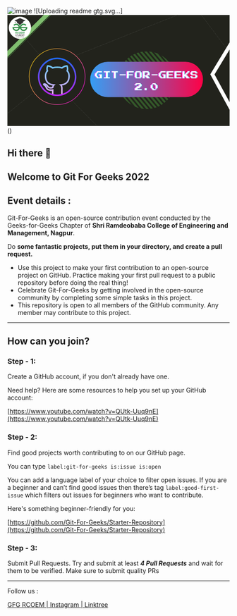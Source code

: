 ![image](https://user-images.githubusercontent.com/90423812/195241228-23e70dec-a9d8-4dd6-bd84-a1b21eae2cb5.png)
![Uploading readme gtg.svg…]<svg width="6912" height="3499" viewBox="0 0 6912 3499" fill="none" xmlns="http://www.w3.org/2000/svg">
<rect y="14" width="6912" height="3456" fill="#22231C"/>
<path d="M0.5 1321V1136.5L1129 14H1316L0.5 1321Z" fill="#80BE6F"/>
<path d="M0 1360V1347L1341 14H1354L0 1360Z" fill="#5DB74F"/>
<circle cx="390" cy="411" r="346" fill="white"/>
<path d="M6912 1091V869L6311 1862.5L6912 2967.5V2725.5L6443.5 1865.5L6912 1091Z" fill="white"/>
<path d="M251.85 595V539.202H273.864C278.078 539.202 281.674 539.956 284.653 541.463C287.65 542.953 289.929 545.069 291.491 547.811C293.072 550.536 293.862 553.742 293.862 557.429C293.862 561.134 293.063 564.322 291.464 566.992C289.866 569.644 287.55 571.678 284.517 573.095C281.502 574.512 277.851 575.22 273.564 575.22H258.824V565.739H271.657C273.909 565.739 275.78 565.43 277.269 564.812C278.759 564.195 279.867 563.268 280.593 562.033C281.338 560.798 281.71 559.263 281.71 557.429C281.71 555.576 281.338 554.014 280.593 552.743C279.867 551.471 278.75 550.509 277.242 549.855C275.753 549.183 273.873 548.847 271.602 548.847H263.647V595H251.85ZM281.983 569.607L295.851 595H282.827L269.259 569.607H281.983ZM351.431 558.737H339.498C339.28 557.193 338.835 555.821 338.163 554.623C337.491 553.406 336.628 552.37 335.574 551.517C334.521 550.663 333.304 550.009 331.923 549.555C330.561 549.101 329.081 548.874 327.482 548.874C324.594 548.874 322.079 549.591 319.935 551.026C317.792 552.443 316.13 554.514 314.95 557.238C313.769 559.944 313.179 563.232 313.179 567.101C313.179 571.079 313.769 574.421 314.95 577.127C316.148 579.833 317.819 581.877 319.963 583.257C322.106 584.638 324.585 585.328 327.401 585.328C328.981 585.328 330.443 585.119 331.787 584.701C333.149 584.284 334.357 583.675 335.411 582.876C336.464 582.059 337.336 581.069 338.026 579.906C338.735 578.744 339.225 577.418 339.498 575.928L351.431 575.983C351.122 578.544 350.35 581.014 349.115 583.394C347.898 585.755 346.254 587.871 344.184 589.742C342.131 591.594 339.679 593.066 336.828 594.155C333.994 595.227 330.788 595.763 327.21 595.763C322.233 595.763 317.783 594.637 313.86 592.384C309.955 590.132 306.867 586.872 304.596 582.603C302.344 578.335 301.218 573.167 301.218 567.101C301.218 561.016 302.362 555.84 304.651 551.571C306.94 547.303 310.045 544.051 313.969 541.817C317.892 539.565 322.306 538.439 327.21 538.439C330.443 538.439 333.44 538.893 336.201 539.801C338.98 540.709 341.441 542.035 343.584 543.779C345.728 545.504 347.471 547.621 348.815 550.127C350.178 552.634 351.05 555.503 351.431 558.737ZM411.166 567.101C411.166 573.186 410.013 578.362 407.706 582.631C405.417 586.899 402.293 590.159 398.334 592.412C394.392 594.646 389.96 595.763 385.038 595.763C380.079 595.763 375.629 594.637 371.688 592.384C367.746 590.132 364.631 586.872 362.343 582.603C360.054 578.335 358.91 573.167 358.91 567.101C358.91 561.016 360.054 555.84 362.343 551.571C364.631 547.303 367.746 544.051 371.688 541.817C375.629 539.565 380.079 538.439 385.038 538.439C389.96 538.439 394.392 539.565 398.334 541.817C402.293 544.051 405.417 547.303 407.706 551.571C410.013 555.84 411.166 561.016 411.166 567.101ZM399.206 567.101C399.206 563.159 398.615 559.835 397.435 557.129C396.272 554.423 394.628 552.37 392.503 550.972C390.378 549.573 387.89 548.874 385.038 548.874C382.186 548.874 379.698 549.573 377.573 550.972C375.448 552.37 373.795 554.423 372.614 557.129C371.452 559.835 370.87 563.159 370.87 567.101C370.87 571.042 371.452 574.366 372.614 577.073C373.795 579.779 375.448 581.831 377.573 583.23C379.698 584.629 382.186 585.328 385.038 585.328C387.89 585.328 390.378 584.629 392.503 583.23C394.628 581.831 396.272 579.779 397.435 577.073C398.615 574.366 399.206 571.042 399.206 567.101ZM419.905 595V539.202H457.504V548.928H431.702V562.224H455.569V571.951H431.702V585.273H457.612V595H419.905ZM466.883 539.202H481.432L496.798 576.691H497.452L512.818 539.202H527.367V595H515.924V558.682H515.461L501.021 594.728H493.229L478.789 558.546H478.326V595H466.883V539.202Z" fill="#2E8D45"/>
<path d="M275.685 633.632C275.488 631.793 274.66 630.362 273.201 629.337C271.755 628.313 269.874 627.8 267.558 627.8C265.93 627.8 264.534 628.046 263.369 628.537C262.204 629.028 261.313 629.695 260.695 630.537C260.077 631.379 259.762 632.341 259.748 633.421C259.748 634.32 259.951 635.099 260.358 635.758C260.779 636.418 261.348 636.979 262.063 637.443C262.779 637.892 263.572 638.271 264.443 638.579C265.313 638.888 266.19 639.148 267.074 639.358L271.116 640.369C272.744 640.748 274.309 641.26 275.811 641.906C277.327 642.551 278.681 643.366 279.874 644.348C281.081 645.33 282.036 646.516 282.738 647.906C283.439 649.295 283.79 650.924 283.79 652.79C283.79 655.317 283.145 657.541 281.853 659.464C280.562 661.373 278.695 662.868 276.253 663.948C273.825 665.015 270.885 665.549 267.432 665.549C264.078 665.549 261.165 665.029 258.695 663.991C256.239 662.952 254.316 661.436 252.926 659.443C251.551 657.45 250.807 655.022 250.695 652.159H258.379C258.491 653.661 258.955 654.91 259.769 655.906C260.583 656.903 261.642 657.647 262.948 658.138C264.267 658.629 265.741 658.875 267.369 658.875C269.067 658.875 270.555 658.622 271.832 658.117C273.123 657.597 274.134 656.882 274.864 655.969C275.594 655.043 275.966 653.962 275.98 652.727C275.966 651.604 275.636 650.678 274.99 649.948C274.344 649.204 273.439 648.587 272.274 648.095C271.123 647.59 269.776 647.141 268.232 646.748L263.327 645.485C259.776 644.573 256.969 643.19 254.905 641.337C252.856 639.471 251.832 636.993 251.832 633.906C251.832 631.365 252.519 629.141 253.895 627.232C255.284 625.323 257.172 623.842 259.558 622.79C261.944 621.723 264.646 621.19 267.664 621.19C270.723 621.19 273.404 621.723 275.706 622.79C278.022 623.842 279.839 625.309 281.159 627.19C282.478 629.056 283.159 631.204 283.201 633.632H275.685ZM288.859 628.327V621.779H323.26V628.327H309.933V664.896H302.186V628.327H288.859ZM357.071 621.779H364.882V649.948C364.882 653.036 364.152 655.752 362.692 658.096C361.247 660.44 359.211 662.271 356.587 663.591C353.962 664.896 350.895 665.549 347.387 665.549C343.864 665.549 340.79 664.896 338.165 663.591C335.541 662.271 333.506 660.44 332.06 658.096C330.614 655.752 329.891 653.036 329.891 649.948V621.779H337.702V649.295C337.702 651.092 338.095 652.692 338.881 654.096C339.681 655.499 340.804 656.601 342.25 657.401C343.695 658.187 345.408 658.58 347.387 658.58C349.366 658.58 351.078 658.187 352.524 657.401C353.983 656.601 355.106 655.499 355.892 654.096C356.678 652.692 357.071 651.092 357.071 649.295V621.779ZM387.982 664.896H373.371V621.779H388.277C392.558 621.779 396.235 622.642 399.309 624.369C402.397 626.081 404.769 628.544 406.425 631.758C408.081 634.972 408.909 638.818 408.909 643.295C408.909 647.787 408.074 651.646 406.404 654.875C404.748 658.103 402.355 660.58 399.225 662.306C396.109 664.033 392.361 664.896 387.982 664.896ZM381.182 658.138H387.603C390.607 658.138 393.112 657.59 395.119 656.496C397.126 655.387 398.635 653.738 399.646 651.548C400.656 649.345 401.162 646.594 401.162 643.295C401.162 639.997 400.656 637.26 399.646 635.085C398.635 632.895 397.14 631.26 395.161 630.179C393.196 629.084 390.754 628.537 387.835 628.537H381.182V658.138ZM416.33 664.896V621.779H444.373V628.327H424.141V640.032H442.92V646.58H424.141V658.348H444.542V664.896H416.33ZM487.774 621.779V664.896H480.827L460.51 635.527H460.152V664.896H452.342V621.779H459.331L479.627 651.169H480.006V621.779H487.774ZM494.39 628.327V621.779H528.791V628.327H515.464V664.896H507.717V628.327H494.39Z" fill="#231F20"/>
<path d="M295.632 694.514H290.537C290.392 693.679 290.124 692.938 289.734 692.294C289.343 691.64 288.857 691.086 288.276 690.632C287.695 690.178 287.032 689.837 286.287 689.61C285.551 689.374 284.757 689.256 283.903 689.256C282.386 689.256 281.042 689.637 279.871 690.4C278.699 691.154 277.782 692.262 277.119 693.724C276.456 695.177 276.125 696.953 276.125 699.05C276.125 701.185 276.456 702.983 277.119 704.445C277.791 705.898 278.708 706.997 279.871 707.742C281.042 708.477 282.382 708.845 283.89 708.845C284.725 708.845 285.506 708.736 286.233 708.518C286.968 708.291 287.627 707.96 288.208 707.524C288.798 707.088 289.293 706.552 289.693 705.916C290.101 705.281 290.383 704.554 290.537 703.737L295.632 703.764C295.442 705.09 295.028 706.334 294.393 707.496C293.766 708.659 292.944 709.685 291.927 710.575C290.91 711.456 289.72 712.146 288.358 712.646C286.995 713.136 285.483 713.381 283.821 713.381C281.369 713.381 279.181 712.814 277.255 711.679C275.33 710.543 273.813 708.904 272.705 706.761C271.597 704.618 271.043 702.047 271.043 699.05C271.043 696.044 271.602 693.474 272.719 691.34C273.836 689.197 275.357 687.557 277.283 686.422C279.208 685.287 281.388 684.719 283.821 684.719C285.374 684.719 286.818 684.937 288.153 685.373C289.488 685.809 290.678 686.45 291.723 687.294C292.767 688.13 293.625 689.156 294.297 690.373C294.978 691.581 295.423 692.961 295.632 694.514ZM309.851 713V685.101H314.905V696.912H327.833V685.101H332.9V713H327.833V701.148H314.905V713H309.851ZM351.57 713H346.176L355.997 685.101H362.237L372.072 713H366.678L359.226 690.822H359.008L351.57 713ZM351.747 702.061H366.46V706.121H351.747V702.061ZM385.337 713V685.101H395.799C397.943 685.101 399.741 685.5 401.194 686.3C402.656 687.099 403.759 688.198 404.504 689.596C405.258 690.986 405.635 692.566 405.635 694.337C405.635 696.126 405.258 697.715 404.504 699.105C403.75 700.494 402.638 701.589 401.167 702.388C399.695 703.178 397.884 703.573 395.731 703.573H388.797V699.418H395.05C396.303 699.418 397.33 699.2 398.129 698.764C398.928 698.328 399.518 697.729 399.9 696.966C400.29 696.203 400.486 695.327 400.486 694.337C400.486 693.347 400.29 692.475 399.9 691.721C399.518 690.968 398.923 690.382 398.115 689.964C397.316 689.537 396.285 689.324 395.023 689.324H390.391V713H385.337ZM418.389 689.338V685.101H440.648V689.338H432.025V713H427.012V689.338H418.389ZM454.53 713V685.101H472.675V689.338H459.584V696.912H471.735V701.148H459.584V708.763H472.784V713H454.53ZM487.422 713V685.101H497.884C500.027 685.101 501.825 685.473 503.278 686.218C504.741 686.963 505.844 688.007 506.589 689.351C507.342 690.686 507.719 692.244 507.719 694.024C507.719 695.813 507.338 697.366 506.575 698.683C505.821 699.99 504.709 701.003 503.238 701.72C501.766 702.429 499.959 702.783 497.816 702.783H490.364V698.587H497.135C498.388 698.587 499.414 698.415 500.213 698.07C501.012 697.715 501.603 697.202 501.984 696.53C502.375 695.849 502.57 695.014 502.57 694.024C502.57 693.034 502.375 692.189 501.984 691.49C501.594 690.782 500.999 690.246 500.2 689.882C499.4 689.51 498.37 689.324 497.107 689.324H492.476V713H487.422ZM501.834 700.358L508.741 713H503.101L496.317 700.358H501.834Z" fill="#231F20"/>
<path d="M619.667 389.285H429.273C431.018 374.563 437.028 360.672 446.563 349.32C456.099 337.967 468.744 329.65 482.944 325.389C497.144 321.128 512.279 321.11 526.489 325.337C540.699 329.563 553.364 337.851 562.927 349.18L590.634 321.281C575.569 304.475 555.901 292.462 534.07 286.733C512.239 281.004 489.206 281.81 467.83 289.052C446.453 296.294 427.673 309.653 413.819 327.471C399.966 345.289 391.649 366.783 389.9 389.285H389.168C387.419 366.783 379.102 345.289 365.248 327.471C351.395 309.653 332.615 296.294 311.238 289.052C289.862 281.81 266.829 281.004 244.998 286.733C223.167 292.462 203.499 304.475 188.434 321.281L216.123 349.18C225.689 337.853 238.355 329.567 252.565 325.342C266.776 321.116 281.912 321.135 296.112 325.395C310.312 329.655 322.958 337.972 332.495 349.323C342.032 360.673 348.046 374.563 349.795 389.285H159.349C159.122 392.232 159 395.214 159 398.196C159.024 426.451 169.424 453.713 188.225 474.805C207.026 495.897 232.919 509.349 260.986 512.606C289.053 515.864 317.338 508.7 340.471 492.475C363.603 476.25 379.971 452.094 386.465 424.595H392.533C398.997 452.123 415.354 476.315 438.493 492.567C461.633 508.82 489.939 515.999 518.028 512.739C546.116 509.479 572.026 496.008 590.827 474.887C609.629 453.767 620.011 426.472 619.998 398.196C620.016 395.214 619.911 392.232 619.667 389.285ZM274.258 474.255C258.688 474.259 243.492 469.483 230.723 460.574C217.954 451.665 208.226 439.052 202.854 424.438H345.575C340.208 439.038 330.494 451.642 317.742 460.549C304.99 469.457 289.813 474.241 274.258 474.255ZM504.757 474.255C489.174 474.271 473.961 469.502 461.175 460.593C448.389 451.683 438.647 439.063 433.266 424.438H576.074C570.704 439.046 560.982 451.656 548.22 460.564C535.457 469.473 520.269 474.251 504.705 474.255H504.757Z" fill="#308D45"/>
<path d="M389.482 349.006C394.225 337.009 416.021 282.048 482.822 264.541C483.573 264.327 484.23 263.867 484.689 263.235C485.147 262.602 485.38 261.834 485.35 261.054L486.187 222.414L560.259 187.941C560.595 187.763 560.876 187.497 561.071 187.171C561.267 186.845 561.371 186.472 561.371 186.093C561.371 185.713 561.267 185.34 561.071 185.014C560.876 184.688 560.595 184.422 560.259 184.244L397.119 111.968C395.681 111.33 394.124 111 392.551 111C390.977 111 389.421 111.33 387.982 111.968L222.523 184.087C222.11 184.302 221.764 184.627 221.522 185.025C221.28 185.423 221.153 185.88 221.153 186.345C221.153 186.811 221.28 187.268 221.522 187.666C221.764 188.064 222.11 188.388 222.523 188.603L294.572 222.588C295.179 222.895 295.686 223.367 296.035 223.95C296.384 224.534 296.56 225.204 296.543 225.884V261.717C296.517 262.584 296.767 263.437 297.255 264.154C297.744 264.871 298.446 265.416 299.263 265.71C312.288 269.825 368.61 290.732 387.982 348.936C388.024 349.099 388.116 349.245 388.247 349.351C388.377 349.457 388.538 349.519 388.706 349.526C388.874 349.534 389.04 349.488 389.18 349.394C389.319 349.3 389.425 349.164 389.482 349.006Z" fill="#333232"/>
<path d="M236.926 196.415V223.373H242.07V196.101H236.926" fill="#333232"/>
<path d="M236.926 223.373C236.926 223.373 221.128 263.478 238.669 264.384C259.89 265.431 242.157 223.373 242.157 223.373" fill="#333232"/>
<path d="M486.187 222.466L392.341 260.13C390.519 260.87 388.479 260.87 386.657 260.13L294.572 222.588" fill="#333232"/>
<path d="M2116 1281L5291.5 14" stroke="#3B3C37" stroke-width="12" stroke-dasharray="80 20"/>
<path d="M997 1251L586 780" stroke="#3B3C37" stroke-width="12" stroke-dasharray="80 20"/>
<path d="M2005 2676.1L2790.5 3469L2790.5 3469" stroke="#3B3C37" stroke-width="12" stroke-dasharray="80 20"/>
<circle cx="1547" cy="1934" r="870.5" transform="rotate(-180 1547 1934)" stroke="url(#paint0_linear_1_8)" stroke-width="15"/>
<path d="M1386.79 2491.29C1386.72 2482.83 1386.65 2446.19 1386.58 2411.9L1386.51 2376.27C1231.85 2397.3 1194.41 2289.39 1194 2288.24C1172.53 2233.82 1143.18 2218.25 1141.91 2217.61L1139.06 2215.96C1128.42 2208.69 1100.2 2189.36 1108.22 2163.94C1115.46 2141.03 1143.52 2138.66 1156.28 2139.07C1226.93 2144.02 1262.7 2207.52 1264.17 2210.21C1300.23 2272.02 1355.28 2265.63 1390.79 2252.59C1394.1 2236.78 1399.22 2222.25 1405.94 2209.43C1292.02 2189.23 1162.97 2128.64 1162.97 1908.24C1162.97 1847.72 1181.81 1794.24 1219.07 1748.98C1210.75 1721.26 1201.28 1664.72 1229.32 1593.49L1233.32 1583.33L1243.71 1580.02C1253.27 1576.88 1305.49 1565.68 1412.85 1635.95C1457.17 1624.59 1504.08 1618.73 1552.46 1618.5C1601.07 1618.73 1648.03 1624.59 1692.44 1635.95C1799.7 1565.66 1851.81 1576.99 1861.39 1580.02L1871.76 1583.36L1875.76 1593.47C1903.91 1664.68 1894.45 1721.24 1886.12 1748.98C1923.31 1794.1 1942.16 1847.61 1942.16 1908.24C1942.16 2128.68 1812.97 2189.09 1698.8 2209.04C1711.74 2233.52 1718.75 2264.25 1718.75 2298.17C1718.75 2336.85 1718.59 2463.75 1718.41 2491.29L1672.44 2490.96C1672.62 2463.48 1672.78 2336.79 1672.78 2298.15C1672.78 2242.02 1651.11 2217.2 1641.76 2209.11L1601.99 2174.7L1654.26 2168.88C1773.89 2155.6 1896.17 2114.2 1896.17 1908.22C1896.17 1854.67 1878.31 1807.98 1843.08 1769.48L1833.19 1758.71L1838.75 1745.21C1842.57 1736 1859.3 1689.09 1837.77 1623.6C1820.34 1624.64 1778.74 1632.84 1709.42 1679.85L1700.59 1685.8L1690.37 1682.97C1647.55 1671.07 1599.85 1664.68 1552.44 1664.45C1505.27 1664.68 1457.65 1671.07 1414.9 1682.97L1404.67 1685.8L1395.87 1679.85C1326.48 1632.87 1284.78 1624.59 1267.29 1623.56C1245.8 1689.09 1262.56 1736 1266.37 1745.21L1271.94 1758.71L1262.08 1769.48C1226.77 1808.12 1208.89 1854.8 1208.89 1908.22C1208.89 2114.11 1330.94 2155.76 1450.32 2169.34L1502.08 2175.23L1462.82 2209.47C1454.27 2216.94 1439.15 2235.03 1434 2272.15L1432.28 2284.77L1420.65 2289.99C1390.28 2303.6 1286.44 2339.68 1224.17 2232.87C1223.83 2232.3 1211.67 2211.15 1189.65 2197.09C1204.5 2211.77 1222.59 2235.54 1237.18 2272.64C1238.7 2277 1268.37 2355.89 1404.51 2326.4L1432.23 2320.37L1432.51 2411.81C1432.57 2445.98 1432.64 2482.51 1432.71 2490.96L1386.79 2491.29Z" fill="url(#paint1_linear_1_8)"/>
<path d="M1547.5 2537.09C1217.97 2537.09 949.906 2269.03 949.906 1939.5C949.906 1609.97 1217.97 1341.91 1547.5 1341.91C1877.03 1341.91 2145.09 1609.97 2145.09 1939.5C2145.09 2269.03 1877.03 2537.09 1547.5 2537.09ZM1547.5 1387.88C1243.35 1387.88 995.875 1635.35 995.875 1939.5C995.875 2243.65 1243.35 2491.12 1547.5 2491.12C1851.65 2491.12 2099.12 2243.65 2099.12 1939.5C2099.12 1635.35 1851.65 1387.88 1547.5 1387.88Z" fill="url(#paint2_linear_1_8)"/>
<path d="M13.4998 3072.5L13.4995 3072.5L783.735 2454" stroke="#3B3C37" stroke-width="12" stroke-dasharray="80 20"/>
<path d="M6033 13.6385L6033 13.6383L6779.5 1008" stroke="#3B3C37" stroke-width="12" stroke-dasharray="80 20"/>
<mask id="mask0_1_8" style="mask-type:alpha" maskUnits="userSpaceOnUse" x="3430" y="1146" width="1797" height="1797">
<circle cx="4328.5" cy="2044.5" r="885" transform="rotate(50.1037 4328.5 2044.5)" fill="#D9D9D9" stroke="black" stroke-width="25"/>
</mask>
<g mask="url(#mask0_1_8)">
<rect x="4449.34" y="771.044" width="1800" height="60" transform="rotate(50.1037 4449.34 771.044)" fill="#34592A"/>
<rect x="4364.94" y="841.598" width="1800" height="60" transform="rotate(50.1037 4364.94 841.598)" fill="#34592A"/>
<rect x="4280.55" y="912.152" width="1800" height="60" transform="rotate(50.1037 4280.55 912.152)" fill="#34592A"/>
<rect x="4196.16" y="982.706" width="1800" height="60" transform="rotate(50.1037 4196.16 982.706)" fill="#34592A"/>
<rect x="4111.76" y="1053.26" width="1800" height="60" transform="rotate(50.1037 4111.76 1053.26)" fill="#34592A"/>
<rect x="4027.37" y="1123.81" width="1800" height="60" transform="rotate(50.1037 4027.37 1123.81)" fill="#34592A"/>
<rect x="3942.98" y="1194.37" width="1800" height="60" transform="rotate(50.1037 3942.98 1194.37)" fill="#34592A"/>
<rect x="3858.59" y="1264.92" width="1800" height="60" transform="rotate(50.1037 3858.59 1264.92)" fill="#34592A"/>
<rect x="3774.19" y="1335.48" width="1800" height="60" transform="rotate(50.1037 3774.19 1335.48)" fill="#34592A"/>
<rect x="3689.8" y="1406.03" width="1800" height="60" transform="rotate(50.1037 3689.8 1406.03)" fill="#34592A"/>
<rect x="3605.41" y="1476.58" width="1800" height="60" transform="rotate(50.1037 3605.41 1476.58)" fill="#34592A"/>
<rect x="3521.02" y="1547.14" width="1800" height="60" transform="rotate(50.1037 3521.02 1547.14)" fill="#34592A"/>
<rect x="3436.62" y="1617.69" width="1800" height="60" transform="rotate(50.1037 3436.62 1617.69)" fill="#34592A"/>
<rect x="3352.23" y="1688.25" width="1800" height="60" transform="rotate(50.1037 3352.23 1688.25)" fill="#34592A"/>
<rect x="3267.84" y="1758.8" width="1800" height="60" transform="rotate(50.1037 3267.84 1758.8)" fill="#34592A"/>
<rect x="3183.44" y="1829.35" width="1800" height="60" transform="rotate(50.1037 3183.44 1829.35)" fill="#34592A"/>
<rect x="3099.05" y="1899.91" width="1800" height="60" transform="rotate(50.1037 3099.05 1899.91)" fill="#34592A"/>
</g>
<rect x="6085" y="2573" width="3510" height="1102" rx="551" transform="rotate(-180 6085 2573)" fill="url(#paint3_linear_1_8)"/>
<path d="M2771.02 1984.05V1953.11H2740.07V1922.16H2709.12V1829.33H2740.07V1798.38H2771.02V1767.44H2925.74V1798.38H2801.96V1829.33H2771.02V1922.16H2801.96V1953.11H2863.85V1891.22H2832.91V1860.27H2925.74V1984.05H2771.02ZM2987.63 1984.05V1953.11H3049.52V1798.38H2987.63V1767.44H3173.3V1798.38H3111.41V1953.11H3173.3V1984.05H2987.63ZM3297.09 1984.05V1798.38H3235.2V1767.44H3420.87V1798.38H3358.98V1984.05H3297.09ZM3482.76 1891.22V1860.27H3668.43V1891.22H3482.76ZM3699.38 1984.05V1767.44H3915.99V1798.38H3761.27V1860.27H3885.05V1891.22H3761.27V1984.05H3699.38ZM3977.88 1984.05V1953.11H3946.94V1798.38H3977.88V1767.44H4132.61V1798.38H4163.55V1953.11H4132.61V1984.05H3977.88ZM4008.83 1953.11H4101.66V1798.38H4008.83V1953.11ZM4194.5 1984.05V1767.44H4380.17V1798.38H4411.12V1891.22H4349.23V1922.16H4380.17V1953.11H4411.12V1984.05H4318.28V1953.11H4287.34V1922.16H4256.39V1984.05H4194.5ZM4256.39 1891.22H4318.28V1860.27H4349.23V1798.38H4256.39V1891.22ZM4473.01 1891.22V1860.27H4658.68V1891.22H4473.01ZM4751.52 1984.05V1953.11H4720.57V1922.16H4689.62V1829.33H4720.57V1798.38H4751.52V1767.44H4906.24V1798.38H4782.46V1829.33H4751.52V1922.16H4782.46V1953.11H4844.35V1891.22H4813.41V1860.27H4906.24V1984.05H4751.52ZM4937.19 1984.05V1767.44H5153.8V1798.38H4999.08V1860.27H5122.86V1891.22H4999.08V1953.11H5153.8V1984.05H4937.19ZM5184.75 1984.05V1767.44H5401.37V1798.38H5246.64V1860.27H5370.42V1891.22H5246.64V1953.11H5401.37V1984.05H5184.75ZM5432.31 1984.05V1767.44H5494.2V1860.27H5525.15V1829.33H5556.09V1798.38H5587.04V1767.44H5648.93V1798.38H5617.98V1829.33H5587.04V1860.27H5556.09V1891.22H5587.04V1922.16H5617.98V1953.11H5648.93V1984.05H5556.09V1953.11H5525.15V1922.16H5494.2V1984.05H5432.31ZM5710.82 1984.05V1953.11H5679.88V1922.16H5741.77V1953.11H5834.6V1891.22H5710.82V1860.27H5679.88V1798.38H5710.82V1767.44H5865.55V1798.38H5896.49V1829.33H5834.6V1798.38H5741.77V1860.27H5865.55V1891.22H5896.49V1953.11H5865.55V1984.05H5710.82ZM3946.94 2356.05V2294.16H3977.88V2263.22H4008.83V2232.27H4070.72V2201.33H4101.66V2170.38H4008.83V2201.33H3946.94V2170.38H3977.88V2139.44H4132.61V2170.38H4163.55V2232.27H4132.61V2263.22H4101.66V2294.16H4039.77V2325.11H4163.55V2356.05H3946.94ZM4256.39 2356.05V2294.16H4318.28V2356.05H4256.39ZM4503.95 2356.05V2325.11H4473.01V2294.16H4442.06V2201.33H4473.01V2170.38H4503.95V2139.44H4596.79V2170.38H4627.73V2201.33H4658.68V2294.16H4627.73V2325.11H4596.79V2356.05H4503.95ZM4534.9 2325.11H4596.79V2201.33H4565.84V2170.38H4503.95V2294.16H4534.9V2325.11Z" fill="#FF00FF"/>
<path d="M2791.02 1984.05V1953.11H2760.07V1922.16H2729.12V1829.33H2760.07V1798.38H2791.02V1767.44H2945.74V1798.38H2821.96V1829.33H2791.02V1922.16H2821.96V1953.11H2883.85V1891.22H2852.91V1860.27H2945.74V1984.05H2791.02ZM3007.63 1984.05V1953.11H3069.52V1798.38H3007.63V1767.44H3193.3V1798.38H3131.41V1953.11H3193.3V1984.05H3007.63ZM3317.09 1984.05V1798.38H3255.2V1767.44H3440.87V1798.38H3378.98V1984.05H3317.09ZM3502.76 1891.22V1860.27H3688.43V1891.22H3502.76ZM3719.38 1984.05V1767.44H3935.99V1798.38H3781.27V1860.27H3905.05V1891.22H3781.27V1984.05H3719.38ZM3997.88 1984.05V1953.11H3966.94V1798.38H3997.88V1767.44H4152.61V1798.38H4183.55V1953.11H4152.61V1984.05H3997.88ZM4028.83 1953.11H4121.66V1798.38H4028.83V1953.11ZM4214.5 1984.05V1767.44H4400.17V1798.38H4431.12V1891.22H4369.23V1922.16H4400.17V1953.11H4431.12V1984.05H4338.28V1953.11H4307.34V1922.16H4276.39V1984.05H4214.5ZM4276.39 1891.22H4338.28V1860.27H4369.23V1798.38H4276.39V1891.22ZM4493.01 1891.22V1860.27H4678.68V1891.22H4493.01ZM4771.52 1984.05V1953.11H4740.57V1922.16H4709.62V1829.33H4740.57V1798.38H4771.52V1767.44H4926.24V1798.38H4802.46V1829.33H4771.52V1922.16H4802.46V1953.11H4864.35V1891.22H4833.41V1860.27H4926.24V1984.05H4771.52ZM4957.19 1984.05V1767.44H5173.8V1798.38H5019.08V1860.27H5142.86V1891.22H5019.08V1953.11H5173.8V1984.05H4957.19ZM5204.75 1984.05V1767.44H5421.37V1798.38H5266.64V1860.27H5390.42V1891.22H5266.64V1953.11H5421.37V1984.05H5204.75ZM5452.31 1984.05V1767.44H5514.2V1860.27H5545.15V1829.33H5576.09V1798.38H5607.04V1767.44H5668.93V1798.38H5637.98V1829.33H5607.04V1860.27H5576.09V1891.22H5607.04V1922.16H5637.98V1953.11H5668.93V1984.05H5576.09V1953.11H5545.15V1922.16H5514.2V1984.05H5452.31ZM5730.82 1984.05V1953.11H5699.88V1922.16H5761.77V1953.11H5854.6V1891.22H5730.82V1860.27H5699.88V1798.38H5730.82V1767.44H5885.55V1798.38H5916.49V1829.33H5854.6V1798.38H5761.77V1860.27H5885.55V1891.22H5916.49V1953.11H5885.55V1984.05H5730.82ZM3966.94 2356.05V2294.16H3997.88V2263.22H4028.83V2232.27H4090.72V2201.33H4121.66V2170.38H4028.83V2201.33H3966.94V2170.38H3997.88V2139.44H4152.61V2170.38H4183.55V2232.27H4152.61V2263.22H4121.66V2294.16H4059.77V2325.11H4183.55V2356.05H3966.94ZM4276.39 2356.05V2294.16H4338.28V2356.05H4276.39ZM4523.95 2356.05V2325.11H4493.01V2294.16H4462.06V2201.33H4493.01V2170.38H4523.95V2139.44H4616.79V2170.38H4647.73V2201.33H4678.68V2294.16H4647.73V2325.11H4616.79V2356.05H4523.95ZM4554.9 2325.11H4616.79V2201.33H4585.84V2170.38H4523.95V2294.16H4554.9V2325.11Z" fill="#00FFFF"/>
<path d="M2782.67 1984.05V1953.11H2751.73V1922.16H2720.78V1829.33H2751.73V1798.38H2782.67V1767.44H2937.4V1798.38H2813.62V1829.33H2782.67V1922.16H2813.62V1953.11H2875.51V1891.22H2844.56V1860.27H2937.4V1984.05H2782.67ZM2999.29 1984.05V1953.11H3061.18V1798.38H2999.29V1767.44H3184.96V1798.38H3123.07V1953.11H3184.96V1984.05H2999.29ZM3308.74 1984.05V1798.38H3246.85V1767.44H3432.52V1798.38H3370.63V1984.05H3308.74ZM3494.41 1891.22V1860.27H3680.09V1891.22H3494.41ZM3711.03 1984.05V1767.44H3927.65V1798.38H3772.92V1860.27H3896.7V1891.22H3772.92V1984.05H3711.03ZM3989.54 1984.05V1953.11H3958.59V1798.38H3989.54V1767.44H4144.27V1798.38H4175.21V1953.11H4144.27V1984.05H3989.54ZM4020.48 1953.11H4113.32V1798.38H4020.48V1953.11ZM4206.16 1984.05V1767.44H4391.83V1798.38H4422.77V1891.22H4360.88V1922.16H4391.83V1953.11H4422.77V1984.05H4329.94V1953.11H4298.99V1922.16H4268.05V1984.05H4206.16ZM4268.05 1891.22H4329.94V1860.27H4360.88V1798.38H4268.05V1891.22ZM4484.66 1891.22V1860.27H4670.34V1891.22H4484.66ZM4763.17 1984.05V1953.11H4732.23V1922.16H4701.28V1829.33H4732.23V1798.38H4763.17V1767.44H4917.9V1798.38H4794.12V1829.33H4763.17V1922.16H4794.12V1953.11H4856.01V1891.22H4825.06V1860.27H4917.9V1984.05H4763.17ZM4948.84 1984.05V1767.44H5165.46V1798.38H5010.73V1860.27H5134.52V1891.22H5010.73V1953.11H5165.46V1984.05H4948.84ZM5196.41 1984.05V1767.44H5413.02V1798.38H5258.3V1860.27H5382.08V1891.22H5258.3V1953.11H5413.02V1984.05H5196.41ZM5443.97 1984.05V1767.44H5505.86V1860.27H5536.8V1829.33H5567.75V1798.38H5598.7V1767.44H5660.59V1798.38H5629.64V1829.33H5598.7V1860.27H5567.75V1891.22H5598.7V1922.16H5629.64V1953.11H5660.59V1984.05H5567.75V1953.11H5536.8V1922.16H5505.86V1984.05H5443.97ZM5722.48 1984.05V1953.11H5691.53V1922.16H5753.42V1953.11H5846.26V1891.22H5722.48V1860.27H5691.53V1798.38H5722.48V1767.44H5877.2V1798.38H5908.15V1829.33H5846.26V1798.38H5753.42V1860.27H5877.2V1891.22H5908.15V1953.11H5877.2V1984.05H5722.48ZM3958.59 2356.05V2294.16H3989.54V2263.22H4020.48V2232.27H4082.38V2201.33H4113.32V2170.38H4020.48V2201.33H3958.59V2170.38H3989.54V2139.44H4144.27V2170.38H4175.21V2232.27H4144.27V2263.22H4113.32V2294.16H4051.43V2325.11H4175.21V2356.05H3958.59ZM4268.05 2356.05V2294.16H4329.94V2356.05H4268.05ZM4515.61 2356.05V2325.11H4484.66V2294.16H4453.72V2201.33H4484.66V2170.38H4515.61V2139.44H4608.45V2170.38H4639.39V2201.33H4670.34V2294.16H4639.39V2325.11H4608.45V2356.05H4515.61ZM4546.55 2325.11H4608.45V2201.33H4577.5V2170.38H4515.61V2294.16H4546.55V2325.11Z" fill="white"/>
<defs>
<linearGradient id="paint0_linear_1_8" x1="857" y1="1411.5" x2="2255" y2="2431.5" gradientUnits="userSpaceOnUse">
<stop stop-color="#FF18DB"/>
<stop offset="0.996082" stop-color="#FFCD1A"/>
</linearGradient>
<linearGradient id="paint1_linear_1_8" x1="1524.49" y1="1571.75" x2="1524.49" y2="2476" gradientUnits="userSpaceOnUse">
<stop stop-color="#6DC7FF"/>
<stop offset="1" stop-color="#E6ABFF"/>
</linearGradient>
<linearGradient id="paint2_linear_1_8" x1="1547.5" y1="1318.92" x2="1547.5" y2="2563.92" gradientUnits="userSpaceOnUse">
<stop stop-color="#1A6DFF"/>
<stop offset="1" stop-color="#C822FF"/>
</linearGradient>
<linearGradient id="paint3_linear_1_8" x1="6085" y1="3124" x2="9595" y2="3124" gradientUnits="userSpaceOnUse">
<stop stop-color="#FE0146"/>
<stop offset="1" stop-color="#359EF5"/>
</linearGradient>
</defs>
</svg>
()

## Hi there 👋

## Welcome to Git For Geeks 2022

## Event details :

Git-For-Geeks is an open-source contribution event conducted by the Geeks-for-Geeks Chapter of **Shri Ramdeobaba College of Engineering and Management, Nagpur**.

Do **some fantastic projects, put them in your directory, and create a pull request.**

- Use this project to make your first contribution to an open-source project on GitHub. Practice making your first pull request to a public repository before doing the real thing!
- Celebrate Git-For-Geeks by getting involved in the open-source community by completing some simple tasks in this project.
- This repository is open to all members of the GitHub community. Any member may contribute to this project.

---

 <!-- ## View Leader Board - [Link](https://adorable-scone-a2f25a.netlify.app/) -->


## How can you join?

### Step - 1:

Create a GitHub account, if you don't already have one. 

Need help? Here are some resources to help you set up your GitHub account:

[https://www.youtube.com/watch?v=QUtk-Uuq9nE](https://www.youtube.com/watch?v=QUtk-Uuq9nE)

### Step - 2:

Find good projects worth contributing to on our GitHub page. 

You can type `label:git-for-geeks is:issue is:open`

You can add a language label of your choice to filter open issues. If you are a beginner and can’t find good issues then there’s tag `label:good-first-issue` which filters out issues for beginners who want to contribute.

Here's something beginner-friendly for you:

[https://github.com/Git-For-Geeks/Starter-Repository](https://github.com/Git-For-Geeks/Starter-Repository)

### Step - 3:

Submit Pull Requests. Try and submit at least ***4 Pull Requests*** and wait for them to be verified. Make sure to submit quality PRs

---

Follow us : 

[GFG RCOEM | Instagram | Linktree](https://linktr.ee/gfgrcoem)

